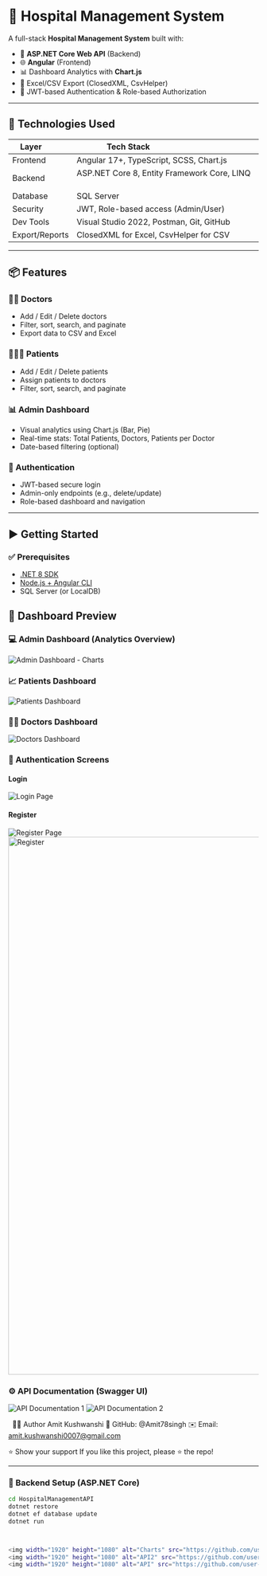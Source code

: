 # 🏥 Hospital Management System

A full-stack **Hospital Management System** built with:

- 🧠 **ASP.NET Core Web API** (Backend)
- 🌐 **Angular** (Frontend)
- 📊 Dashboard Analytics with **Chart.js**
- 📂 Excel/CSV Export (ClosedXML, CsvHelper)
- 🔐 JWT-based Authentication & Role-based Authorization

---

## 🔧 Technologies Used

| Layer         | Tech Stack                                    |
|---------------|-----------------------------------------------|
| Frontend      | Angular 17+, TypeScript, SCSS, Chart.js       |
| Backend       | ASP.NET Core 8, Entity Framework Core, LINQ   |
| Database      | SQL Server                                    |
| Security      | JWT, Role-based access (Admin/User)           |
| Dev Tools     | Visual Studio 2022, Postman, Git, GitHub      |
| Export/Reports| ClosedXML for Excel, CsvHelper for CSV        |

---

## 📦 Features

### 👨‍⚕️ Doctors
- Add / Edit / Delete doctors
- Filter, sort, search, and paginate
- Export data to CSV and Excel

### 🧑‍🤝‍🧑 Patients
- Add / Edit / Delete patients
- Assign patients to doctors
- Filter, sort, search, and paginate

### 📊 Admin Dashboard
- Visual analytics using Chart.js (Bar, Pie)
- Real-time stats: Total Patients, Doctors, Patients per Doctor
- Date-based filtering (optional)

### 🔐 Authentication
- JWT-based secure login
- Admin-only endpoints (e.g., delete/update)
- Role-based dashboard and navigation

---

## ▶️ Getting Started

### ✅ Prerequisites

- [.NET 8 SDK](https://dotnet.microsoft.com/download)
- [Node.js + Angular CLI](https://angular.io/guide/setup-local)
- SQL Server (or LocalDB)

## 📸 Dashboard Preview

### 💻 Admin Dashboard (Analytics Overview)
![Admin Dashboard - Charts](Charts.png)

### 📈 Patients Dashboard
![Patients Dashboard](<img width="1920" height="1080" alt="Patients DashBoard" src="https://github.com/user-attachments/assets/c80cad16-fc08-4b62-a3f0-80266ba40665" />)


### 👨‍⚕️ Doctors Dashboard
![Doctors Dashboard](<img width="1920" height="1080" alt="API2" src="https://github.com/user-attachments/assets/abd0ec1a-2a5f-416b-bac0-7d269bfac874" />)

### 🔑 Authentication Screens
#### Login
![Login Page](<img width="1920" height="1080" alt="Login" src="https://github.com/user-attachments/assets/24cf2fe8-564d-43f3-85a7-081ca1a79fee" />)

#### Register
![Register Page](Register.png)
<img width="1920" height="1080" alt="Register" src="https://github.com/user-attachments/assets/bb123ccb-e09e-411f-9350-8cdb1664f46b" />

### ⚙️ API Documentation (Swagger UI)
![API Documentation 1](API.png)
![API Documentation 2](API2.png)


  🙋‍♂️ Author
Amit Kushwanshi
👤 GitHub: @Amit78singh
✉️ Email: amit.kushwanshi0007@gmail.com

⭐️ Show your support
If you like this project, please ⭐️ the repo!

---

### 🧪 Backend Setup (ASP.NET Core)

```bash
cd HospitalManagementAPI
dotnet restore
dotnet ef database update
dotnet run



<img width="1920" height="1080" alt="Charts" src="https://github.com/user-attachments/assets/6f068bac-3783-4276-819c-be8bc4f5e32a" />
<img width="1920" height="1080" alt="API2" src="https://github.com/user-attachments/assets/abd0ec1a-2a5f-416b-bac0-7d269bfac874" />
<img width="1920" height="1080" alt="API" src="https://github.com/user-attachments/assets/c2c7cd5c-f9b5-44bd-8684-2f1db362affd" />
